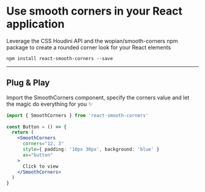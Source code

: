 # Use smooth corners in your React application

Leverage the CSS Houdini API and the wopian/smooth-corners npm package to create a rounded corner look for your React elements

`npm install react-smooth-corners --save`

---
## Plug & Play

Import the SmoothCorners component, specify the corners value and let the magic do everything for you ✨

```jsx
import { SmoothCorners } from 'react-smooth-corners'
  
const Button = () => {
  return (
    <SmoothCorners
      corners="12, 3"
      style={ padding: '10px 30px', background: 'blue' }
      as="button"
    >
      Click to view
    </SmoothCorners>
  )
}
```